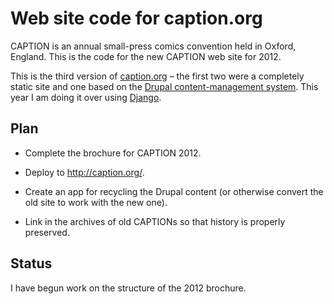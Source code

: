 # Web site code for caption.org

CAPTION is an annual small-press comics convention held in Oxford, England. This is the code for the new CAPTION web site for 2012.

This is the third version of [caption.org][] – the first two were a completely static site and one based on the [Drupal  content-management system][1]. This year I am doing it over using [Django][3].

## Plan

* Complete the brochure for CAPTION 2012.

* Deploy to <http://caption.org/>.

* Create an app for recycling the Drupal content (or otherwise convert the
old site to work with the new one).

* Link in the archives of old CAPTIONs so that history is properly preserved.

## Status

I have begun work on the structure of the 2012 brochure.


  [1]: http://drupal.org/
  [caption.org]: http://caption.org/
  [3]: http://djangoproject.org/